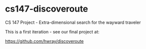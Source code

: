 cs147-discoveroute
==================

CS 147 Project - Extra-dimensional search for the wayward traveler

This is a first iteration - see our final project at: 

https://github.com/hwray/discoveroute
